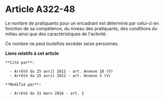# Article A322-48

Le nombre de pratiquants pour un encadrant est déterminé par celui-ci en fonction de sa compétence, du niveau des
pratiquants, des conditions du milieu ainsi que des caractéristiques de l'activité.

Ce nombre ne peut toutefois excéder seize personnes.

**Liens relatifs à cet article**

	**Cité par**:

	  - Arrêté du 25 avril 2012 - art. Annexe 10 (V)
	  - Arrêté du 25 avril 2012 - art. Annexe 3 (V)

	**Modifié par**:

	  - Arrêté du 31 mars 2016 - art. 2

